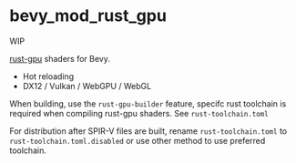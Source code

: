 # bevy_mod_rust_gpu

WIP

[rust-gpu](https://github.com/EmbarkStudios/rust-gpu) shaders for Bevy.

- Hot reloading
- DX12 / Vulkan / WebGPU / WebGL

When building, use the `rust-gpu-builder` feature, specifc rust toolchain is required when compiling rust-gpu shaders. See `rust-toolchain.toml`

For distribution after SPIR-V files are built, rename `rust-toolchain.toml` to `rust-toolchain.toml.disabled` or use other method to use preferred toolchain.

